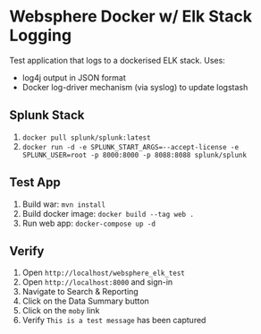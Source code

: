 # Websphere Docker w/ Elk Stack Logging

Test application that logs to a dockerised ELK stack. Uses:
- log4j output in JSON format
- Docker log-driver mechanism (via syslog) to update logstash

## Splunk Stack

1. `docker pull splunk/splunk:latest`
2. `docker run -d -e SPLUNK_START_ARGS=--accept-license -e SPLUNK_USER=root -p 8000:8000 -p 8088:8088 splunk/splunk`

## Test App

1. Build war: `mvn install`
2. Build docker image: `docker build --tag web .`
3. Run web app: `docker-compose up -d`

## Verify

1. Open `http://localhost/websphere_elk_test`
2. Open `http://localhost:8000` and sign-in
3. Navigate to Search & Reporting
4. Click on the Data Summary button
5. Click on the `moby` link
6. Verify `This is a test message` has been captured
